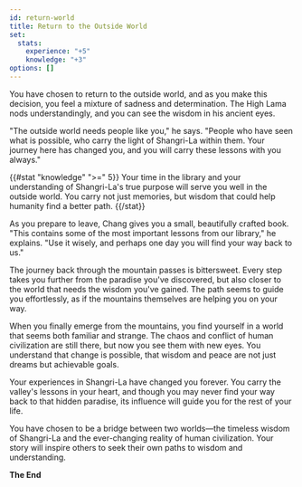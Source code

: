```yaml
---
id: return-world
title: Return to the Outside World
set:
  stats:
    experience: "+5"
    knowledge: "+3"
options: []
---
```


You have chosen to return to the outside world, and as you make this decision, you feel a mixture of sadness and determination. The High Lama nods understandingly, and you can see the wisdom in his ancient eyes.

"The outside world needs people like you," he says. "People who have seen what is possible, who carry the light of Shangri-La within them. Your journey here has changed you, and you will carry these lessons with you always."

{{#stat "knowledge" ">=" 5}}
Your time in the library and your understanding of Shangri-La's true purpose will serve you well in the outside world. You carry not just memories, but wisdom that could help humanity find a better path.
{{/stat}}

As you prepare to leave, Chang gives you a small, beautifully crafted book. "This contains some of the most important lessons from our library," he explains. "Use it wisely, and perhaps one day you will find your way back to us."

The journey back through the mountain passes is bittersweet. Every step takes you further from the paradise you've discovered, but also closer to the world that needs the wisdom you've gained. The path seems to guide you effortlessly, as if the mountains themselves are helping you on your way.

When you finally emerge from the mountains, you find yourself in a world that seems both familiar and strange. The chaos and conflict of human civilization are still there, but now you see them with new eyes. You understand that change is possible, that wisdom and peace are not just dreams but achievable goals.

Your experiences in Shangri-La have changed you forever. You carry the valley's lessons in your heart, and though you may never find your way back to that hidden paradise, its influence will guide you for the rest of your life.

You have chosen to be a bridge between two worlds—the timeless wisdom of Shangri-La and the ever-changing reality of human civilization. Your story will inspire others to seek their own paths to wisdom and understanding.

**The End** 